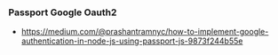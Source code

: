 ### Passport Google Oauth2
* https://medium.com/@prashantramnyc/how-to-implement-google-authentication-in-node-js-using-passport-js-9873f244b55e